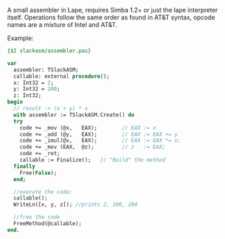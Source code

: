 A small assembler in Lape, requires Simba 1.2+ or just the lape interpreter itself.
Operations follow the same order as found in AT&T syntax, opcode names are a mixture of Intel and AT&T.


Example:
```pascal
{$I slackasm/assembler.pas}

var
  assembler: TSlackASM;
  callable: external procedure();
  x: Int32 = 2;
  y: Int32 = 100;
  z: Int32;
begin
  // result -> (x + y) * x
  with assembler := TSlackASM.Create() do
  try
    code += _mov (@x,   EAX);        // EAX := x
    code += _add (@y,   EAX);        // EAX := EAX += y
    code += _imul(@x,   EAX);        // EAX := EAX *= x;
    code += _mov (EAX,  @z);         // z   := EAX;
    code += _ret;
    callable := Finalize();   // "Build" the method
  finally
    Free(False);
  end;

  //execute the code:
  callable();
  WriteLn([x, y, z]); //prints 2, 100, 204

  //free the code
  FreeMethod(@callable);
end.
```